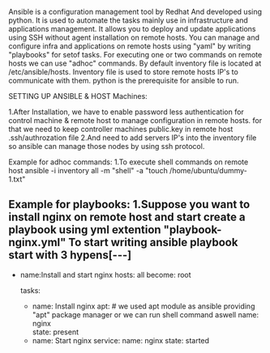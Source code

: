 Ansible is a configuration management tool by Redhat And developed using python.
It is used to automate the tasks mainly use in infrastructure and applications management.
It allows you to deploy and update applications using SSH without agent installation on remote hosts.
You can manage and configure infra and applications on remote hosts using "yaml" by writing "playbooks" for setof tasks.
For executing one or two commands on remote hosts we can use "adhoc" commands.
By default inventory file is located at /etc/ansible/hosts.
Inventory file is used to store remote hosts IP's to communicate with them.
python is the prerequisite for ansible to run.

SETTING UP ANSIBLE & HOST Machines:

1.After Installation, we have to enable password less authentication for control machine & remote host to manage configuration in remote hosts.
for that we need to keep controller machines public.key in remote host .ssh/authrozation file
2.And need to add servers IP's into the inventory file so ansible can manage those nodes by using ssh protocol.

Example for adhoc commands:
1.To execute shell commands on remote host
ansible -i inventory all -m "shell" -a "touch /home/ubuntu/dummy-1.txt"

Example for playbooks:
1.Suppose you want to install nginx on remote host and start
create a playbook using yml extention "playbook-nginx.yml"
To start writing ansible playbook start with 3 hypens[---]
---
- name:Install and start nginx
  hosts: all
  become: root
  
  tasks:
    - name: Install nginx
	  apt:            # we used apt module as ansible providing "apt" package manager or we can run shell command aswell
	    name: nginx  
		state: present
	- name: Start nginx
	  service:
	     name: nginx
		 state: started
		
		
		
		
